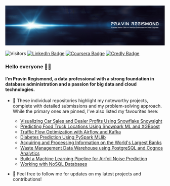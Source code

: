 ![pregismond's GitHub Banner](./assets/header1.png)

![Visitors](https://api.visitorbadge.io/api/visitors?path=https%3A%2F%2Fgithub.com%2Fpregismond%2Fpregismond&countColor=%230d76a8&style=flat&labelStyle=none)
[![LinkedIn Badge](https://img.shields.io/badge/LinkedIn-Profile-informational?style=flat&logo=linkedin&logoColor=white&color=0D76A8)](https://www.linkedin.com/in/pregismond/)
[![Coursera Badge](https://img.shields.io/badge/Coursera-Profile-informational?style=flat&logo=coursera&logoColor=white&color=0D76A8)](https://www.coursera.org/learner/pregismond)
[![Credly Badge](https://img.shields.io/badge/Credly-Profile-informational?style=flat&logo=credly&logoColor=white&color=0D76A8)](https://www.credly.com/users/pregismond/badges?sort=-state_updated_at&page=1)

### Hello everyone 👋🏾

#### I’m Pravin Regismond, a data professional with a strong foundation in database administration and a passion for big data and cloud technologies.

- 💞️ These individual repositories highlight my noteworthy projects, complete with detailed submissions and my problem-solving approach. While the primary ones are pinned, I’ve also listed my favourites here:
  - [Visualizing Car Sales and Dealer Profits Using Snowflake Snowsight](https://github.com/pregismond/creating-visualizations-using-snowflake-snowsight)
  - [Predicting Food Truck Locations Using Snowpark ML and XGBoost](https://github.com/pregismond/northstar-snowparkml-modeling)
  - [Traffic Flow Optimization with Airflow and Kafka](https://github.com/pregismond/etl-data-pipelines-with-shell-airflow-kafka)
  - [Diabetes Prediction Using PySpark MLlib](https://github.com/pregismond/coursera-diabetes-prediction)
  - [Acquiring and Processing Information on the World's Largest Banks](https://github.com/pregismond/python-project-for-data-engineering)
  - [Waste Management Data Warehouse using PostgreSQL and Cognos Analytics](https://github.com/pregismond/introduction-to-data-warehousing)
  - [Build a Machine Learning Pipeline for Airfoil Noise Prediction](https://github.com/pregismond/build-ml-pipeline-airfoil-noise-prediction)
  - [Working with NoSQL Databases](https://github.com/pregismond/working-with-nosql-databases)

- 👀 Feel free to follow me for updates on my latest projects and contributions!
